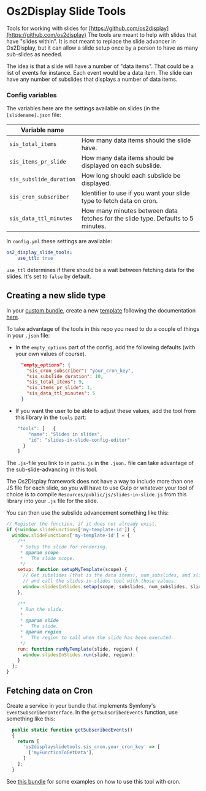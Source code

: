 # Os2Display Slide Tools

Tools for working with slides for [https://github.com/os2display](https://github.com/os2display) The tools are meant to help with slides that have "slides within". It is not meant to replace the slide advancer in Os2Display, but it can allow a slide setup once by a person to have as many sub-slides as needed.

The idea is that a slide will have a number of "data items". That could be a list of events for instance. Each event would be a data item. The slide can have any number of subslides that displays a number of data items.

### Config variables
The variables here are the settings available on slides (in the `[slidename].json` file:

| Variable name           |                                                              |
| ----------------------- | ------------------------------------------------------------ |
| `sis_total_items`       | How many data items should the slide have.                   |
| `sis_items_pr_slide`    | How many data items should be displayed on each subslide.    |
| `sis_subslide_duration` | How long should each subslide be displayed.                  |
| `sis_cron_subscriber`   | Identifier to use if you want your slide type to fetch data on cron. |
| `sis_data_ttl_minutes`   | How many minutes between data fetches for the slide type. Defaults to 5 minutes. |

In `config.yml` these settings are available:
```yml
os2_display_slide_tools:
    use_ttl: true
```
`use_ttl` determines if there should be a wait between fetching data for the slides. It's set to `false` by default.

## Creating a new slide type

In your [custom bundle](https://github.com/os2display/docs/blob/master/guidelines/custom-bundles-guidelines.md), create a new [template](https://github.com/os2display/docs/blob/master/guidelines/template-guidelines.md) following the documentation [here](https://github.com/os2display/docs/blob/master/guidelines/template-guidelines.md).

To take advantage of the tools in this repo you need to do a couple of things in your `.json` file:

- In the `empty_options` part of the config, add the following defaults (with your own values of course).

  ```json
    "empty_options": {
      "sis_cron_subscriber": "your_cron_key",
      "sis_subslide_duration": 10,
      "sis_total_items": 9,
      "sis_items_pr_slide": 1,
      "sis_data_ttl_minutes": 5
    }
  ```

* If you want the user to be able to adjust these values, add the tool from this library in the `tools` part:

```javascript
    "tools": [   {
        "name": "Slides in slides",
        "id": "slides-in-slide-config-editor"
      }
    ]
```

The `.js`-file you link to in `paths.js` in the `.json.` file can take advantage of the sub-slide-advancing in this tool.

The Os2Display framework does not have a way to include more than one JS file for each slide, so you will have to use Gulp or whatever your tool of choice is to compile `Resources/public/js/slides-in-slide.js` from this library into your `.js` file for the slide.

You can then use the subslide advancement something like this:

```javascript
// Register the function, if it does not already exist.
if (!window.slideFunctions['my-template-id']) {
  window.slideFunctions['my-template-id'] = {
    /**
     * Setup the slide for rendering.
     * @param scope
     *   The slide scope.
     */
    setup: function setupMyTemplate(scope) {
      // Get subslides (that is the data items), num_subslides, and slide_duration
      // and call the slides-in-slides tool with those values.
      window.slidesInSlides.setup(scope, subslides, num_subslides, slide_duration);
    },

    /**
     * Run the slide.
     *
     * @param slide
     *   The slide.
     * @param region
     *   The region to call when the slide has been executed.
     */
    run: function runMyTemplate(slide, region) {
      window.slidesInSlides.run(slide, region);
    }
  };
}
```

## Fetching data on Cron

Create a service in your bundle that implements Symfony's `EventSubscriberInterface`. In the `getSubscribedEvents` function, use something like this:

```javascript
  public static function getSubscribedEvents()
  {
    return [
      'os2displayslidetools.sis_cron.your_cron_key' => [
        ['myFunctionToGetData'],
      ]
    ];
  }
```



See [this bundle](https://github.com/kkos2/os2display-admin) for some examples on how to use this tool with cron.
